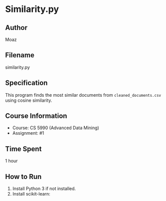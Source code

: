 # Similarity.py

## Author
Moaz

## Filename
similarity.py

## Specification
This program finds the most similar documents from `cleaned_documents.csv` using cosine similarity.

## Course Information
- Course: CS 5990 (Advanced Data Mining)  
- Assignment: #1  

## Time Spent
1 hour

## How to Run
1. Install Python 3 if not installed.
2. Install scikit-learn:
